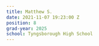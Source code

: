 ```yaml
---
title: Matthew S.
date: 2021-11-07 19:23:00 Z
position: 8
grad-year: 2025
school: Tyngsborough High School
---
```


